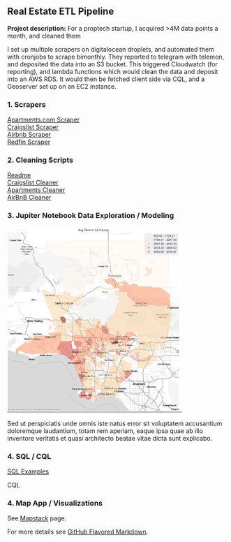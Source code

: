 ## Real Estate ETL Pipeline

**Project description:** 
For a proptech startup, I acquired >4M data points a month, and cleaned them

I set up multiple scrapers on digitalocean droplets, and automated them with cronjobs to scrape bimonthly. They reported to telegram with telemon, and deposited the data into an S3 bucket. This triggered Cloudwatch (for reporting), and lambda functions which would clean the data and deposit into an AWS RDS. It would then be fetched client side via CQL, and a Geoserver set up on an EC2 instance.

### 1. Scrapers

[Apartments.com Scraper](https://github.com/andrewshrout/apartment-scraper)
<br>
[Craigslist Scraper](https://github.com/andrewshrout/craig-scraper)
<br>
[Airbnb Scraper](https://github.com/andrewshrout/AirBnB-Scraper)
<br>
[Redfin Scraper](https://github.com/andrewshrout/redfinspidertest/tree/main)

### 2. Cleaning Scripts
[Readme](https://github.com/andrewshrout/cleaners)
<br>
[Craigslist Cleaner](https://github.com/andrewshrout/cleaners/blob/main/craig_cleaner.py)
<br>
[Apartments Cleaner](https://github.com/andrewshrout/cleaners/blob/main/apartment_cleaner.py)
<br>
[AirBnB Cleaner](https://github.com/andrewshrout/cleaners/blob/main/air_cleaner.py)

### 3. Jupiter Notebook Data Exploration / Modeling

<img src="images/la-rent-resize.png?raw=true"/>

Sed ut perspiciatis unde omnis iste natus error sit voluptatem accusantium doloremque laudantium, totam rem aperiam, eaque ipsa quae ab illo inventore veritatis et quasi architecto beatae vitae dicta sunt explicabo. 

### 4. SQL / CQL

[SQL Examples](https://github.com/andrewshrout/SQL-Portoflio-Examples)

CQL

### 4. Map App / Visualizations

See [Mapstack](url) page.

For more details see [GitHub Flavored Markdown](https://guides.github.com/features/mastering-markdown/).
